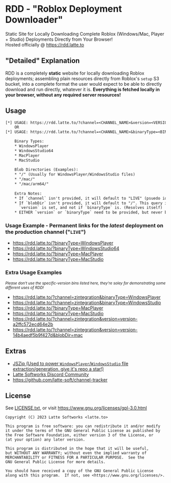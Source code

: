 # RDD - "Roblox Deployment Downloader"

Static Site for Locally Downloading Complete Roblox (Windows/Mac, Player + Studio) Deployments Directly from Your Browser!
<br />
Hosted officially @ <https://rdd.latte.to>

## "Detailed" Explanation

RDD is a completely **static** website for locally downloading Roblox deployments; assembling plain resources directly from Roblox's `setup` S3 bucket, into a complete format the user would expect to be able to directly download and run directly, whatever it is. **Everything is fetched locally in your browser, without any required server resources!**

## Usage

```txt
[*] USAGE: https://rdd.latte.to/?channel=<CHANNEL_NAME>&version=<VERSION_GUID>&blobDir=<BLOB_DIR>
    OR
[*] USAGE: https://rdd.latte.to/?channel=<CHANNEL_NAME>&binaryType=<BINARY_TYPE>

    Binary Types:
    * WindowsPlayer
    * WindowsStudio64
    * MacPlayer
    * MacStudio
    
    Blob Directories (Examples):
    * "/" (Usually for WindowsPlayer/WindowsStudio files)
    * "/mac/"
    * "/mac/arm64/"
    
    Extra Notes:
    * If `channel` isn't provided, it will default to "LIVE" (psuedo identifier for production)
    * If `blobDir` isn't provided, it will default to "/". This query is only used if a specific
      `version` is set, and not if `binaryType` is. (Resolves itself) 
    * EITHER `version` or `binaryType` need to be provided, but never both

```

### Usage Example - Permanent links for the *latest* deployment on the production channel ("`LIVE`")

* <https://rdd.latte.to/?binaryType=WindowsPlayer>
* <https://rdd.latte.to/?binaryType=WindowsStudio64>
* <https://rdd.latte.to/?binaryType=MacPlayer>
* <https://rdd.latte.to/?binaryType=MacStudio>

### Extra Usage Examples

<sup><i>Please don't use the specific-version bins listed here, they're soley for demonstrating some different uses of RDD!</i></sup>

* <https://rdd.latte.to/?channel=zintegration&binaryType=WindowsPlayer>
* <https://rdd.latte.to/?channel=zintegration&binaryType=WindowsStudio>
* <https://rdd.latte.to/?binaryType=MacPlayer>
* <https://rdd.latte.to/?binaryType=MacStudio>
* <https://rdd.latte.to/?channel=zintegration&version=version-a2ffc572ecd64e2b>
* <https://rdd.latte.to/?channel=zintegration&version=version-14b4aedf5b9f427d&blobDir=mac>

## Extras

* [JSZip (Used to power `WindowsPlayer`/`WindowsStudio` file extraction/generation, give it's repo a star!)](https://github.com/Stuk/jszip)
* [Latte Softworks Discord Community](https://latte.to/discord)
* <https://github.com/latte-soft/channel-tracker>

## License

See [LICENSE.txt](LICENSE.txt), or visit <https://www.gnu.org/licenses/gpl-3.0.html>

```
Copyright (C) 2023 Latte Softworks <latte.to>

This program is free software: you can redistribute it and/or modify
it under the terms of the GNU General Public License as published by
the Free Software Foundation, either version 3 of the License, or
(at your option) any later version.

This program is distributed in the hope that it will be useful,
but WITHOUT ANY WARRANTY; without even the implied warranty of
MERCHANTABILITY or FITNESS FOR A PARTICULAR PURPOSE.  See the
GNU General Public License for more details.

You should have received a copy of the GNU General Public License
along with this program.  If not, see <https://www.gnu.org/licenses/>.
```
